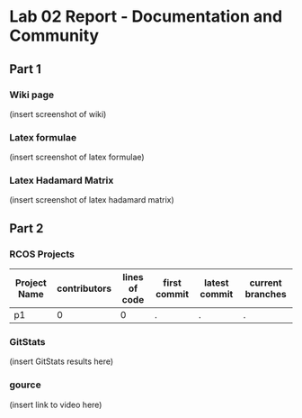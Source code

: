 # Lab 02 Report - Documentation and Community

## Part 1

### Wiki page

(insert screenshot of wiki)

### Latex formulae

(insert screenshot of latex formulae)

### Latex Hadamard Matrix

(insert screenshot of latex hadamard matrix)

## Part 2

### RCOS Projects

| Project Name | contributors | lines of code | first commit | latest commit | current branches |
| --- | --- | --- | --- | --- | --- |
| p1 | 0 | 0 | . | . | . |

### GitStats

(insert GitStats results here)

### gource

(insert link to video here)

